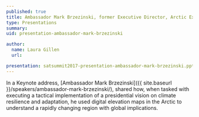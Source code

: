 ```yaml
---
published: true
title: Ambassador Mark Brzezinski, former Executive Director, Arctic Executive Steering Committee, The White House
type: Presentations
summary:
uid: presentation-ambassador-mark-brzezinski

author:
  name: Laura Gillen
  url:

presentation: satsummit2017-presentation-ambassador-mark-brzezinski.pptx
---
```


In a Keynote address, [Ambassador Mark Brzezinski]({{ site.baseurl }}/speakers/ambassador-mark-brzezinski/), shared how, when tasked with executing a tactical implementation of a presidential vision on climate resilience and adaptation, he used digital elevation maps in the Arctic to understand a rapidly changing region with global implications.